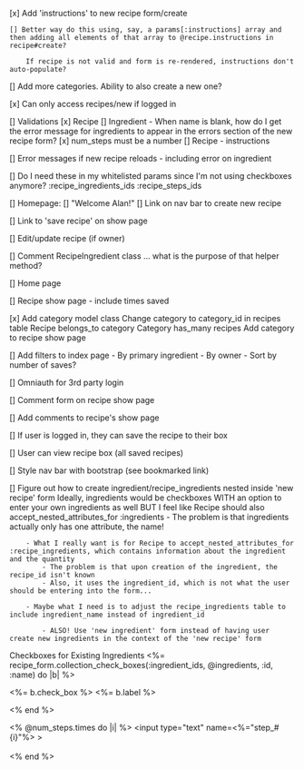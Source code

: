 [x] Add 'instructions' to new recipe form/create

    [] Better way do this using, say, a params[:instructions] array and then adding all elements of that array to @recipe.instructions in recipe#create?

        If recipe is not valid and form is re-rendered, instructions don't auto-populate?

[] Add more categories. Ability to also create a new one?

[x] Can only access recipes/new if logged in

[] Validations
    [x] Recipe
    [] Ingredient
        - When name is blank, how do I get the error message for ingredients to appear in the errors section of the new recipe form? 
    [x] num_steps must be a number
    [] Recipe - instructions

[] Error messages if new recipe reloads - including error on ingredient

[] Do I need these in my whitelisted params since I'm not using checkboxes anymore?
    :recipe_ingredients_ids
    :recipe_steps_ids

[] Homepage: 
    [] "Welcome Alan!"
    [] Link on nav bar to create new recipe

[] Link to 'save recipe' on show page

[] Edit/update recipe (if owner)

[] Comment RecipeIngredient class ... what is the purpose of that helper method?

[] Home page 

[] Recipe show page - include times saved

[x] Add category model class
    Change category to category_id in recipes table
    Recipe belongs_to category
    Category has_many recipes
    Add category to recipe show page

[] Add filters to index page
    - By primary ingredient
    - By owner
    - Sort by number of saves?

[] Omniauth for 3rd party login

[] Comment form on recipe show page

[] Add comments to recipe's show page

[] If user is logged in, they can save the recipe to their box

[] User can view recipe box (all saved recipes)

[] Style nav bar with bootstrap (see bookmarked link)

[] Figure out how to create ingredient/recipe_ingredients nested inside 'new recipe' form
    Ideally, ingredients would be checkboxes WITH an option to enter your own ingredients as well
    BUT I feel like Recipe should also accept_nested_attributes_for :ingredients
        - The problem is that ingredients actually only has one attribute, the name!

        - What I really want is for Recipe to accept_nested_attributes_for :recipe_ingredients, which contains information about the ingredient and the quantity
            - The problem is that upon creation of the ingredient, the recipe_id isn't known
            - Also, it uses the ingredient_id, which is not what the user should be entering into the form...

        - Maybe what I need is to adjust the recipe_ingredients table to include ingredient_name instead of ingredient_id 

            - ALSO! Use 'new ingredient' form instead of having user create new ingredients in the context of the 'new recipe' form



Checkboxes for Existing Ingredients
  <%= recipe_form.collection_check_boxes(:ingredient_ids, @ingredients, :id, :name) do |b| %>
  <p>
    <%= b.check_box %>
    <%= b.label %>
  </p>
  <% end %>

  <% @num_steps.times do |i| %>
    <input type="text" name=<%="step_#{i}"%> ><br><br>
  <% end %>